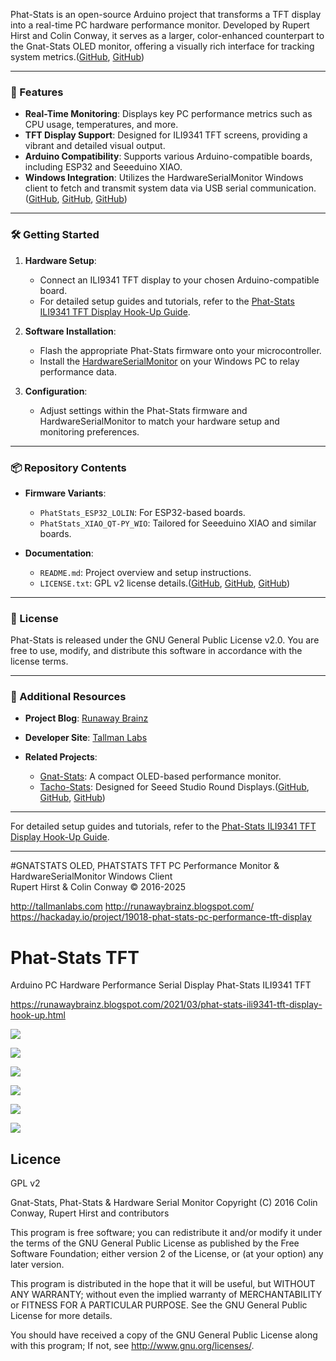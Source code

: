 Phat-Stats is an open-source Arduino project that transforms a TFT display into a real-time PC hardware performance monitor. Developed by Rupert Hirst and Colin Conway, it serves as a larger, color-enhanced counterpart to the Gnat-Stats OLED monitor, offering a visually rich interface for tracking system metrics.([GitHub][1], [GitHub][2])

---

### 🔧 Features

* **Real-Time Monitoring**: Displays key PC performance metrics such as CPU usage, temperatures, and more.
* **TFT Display Support**: Designed for ILI9341 TFT screens, providing a vibrant and detailed visual output.
* **Arduino Compatibility**: Supports various Arduino-compatible boards, including ESP32 and Seeeduino XIAO.
* **Windows Integration**: Utilizes the HardwareSerialMonitor Windows client to fetch and transmit system data via USB serial communication.([GitHub][1], [GitHub][3], [GitHub][4])

---

### 🛠️ Getting Started

1. **Hardware Setup**:

   * Connect an ILI9341 TFT display to your chosen Arduino-compatible board.
   * For detailed setup guides and tutorials, refer to the [Phat-Stats ILI9341 TFT Display Hook-Up Guide](https://runawaybrainz.blogspot.com/2021/03/phat-stats-ili9341-tft-display-hook-up.html).
    
2. **Software Installation**:

   * Flash the appropriate Phat-Stats firmware onto your microcontroller.
   * Install the [HardwareSerialMonitor](https://github.com/koogar/HardwareSerialMonitor) on your Windows PC to relay performance data.
3. **Configuration**:

   * Adjust settings within the Phat-Stats firmware and HardwareSerialMonitor to match your hardware setup and monitoring preferences.

---

### 📦 Repository Contents

* **Firmware Variants**:

  * `PhatStats_ESP32_LOLIN`: For ESP32-based boards.
  * `PhatStats_XIAO_QT-PY_WIO`: Tailored for Seeeduino XIAO and similar boards.

* **Documentation**:

  * `README.md`: Project overview and setup instructions.
  * `LICENSE.txt`: GPL v2 license details.([GitHub][1], [GitHub][3], [GitHub][2])

---

### 📄 License

Phat-Stats is released under the GNU General Public License v2.0. You are free to use, modify, and distribute this software in accordance with the license terms.

---

### 🔗 Additional Resources

* **Project Blog**: [Runaway Brainz](http://runawaybrainz.blogspot.com/)
* **Developer Site**: [Tallman Labs](http://tallmanlabs.com)
* **Related Projects**:

  * [Gnat-Stats](https://github.com/koogar/Gnat-Stats): A compact OLED-based performance monitor.
  * [Tacho-Stats](https://github.com/koogar/Tacho-Stats): Designed for Seeed Studio Round Displays.([GitHub][5], [GitHub][2], [GitHub][3])

---

For detailed setup guides and tutorials, refer to the [Phat-Stats ILI9341 TFT Display Hook-Up Guide](https://runawaybrainz.blogspot.com/2021/03/phat-stats-ili9341-tft-display-hook-up.html).

---

[1]: https://github.com/koogar/Phat-Stats?utm_source=chatgpt.com "GitHub - koogar/Phat-Stats: TFT Arduino PC Hardware Performance Serial ..."
[2]: https://github.com/koogar/Gnat-Stats?utm_source=chatgpt.com "GitHub - koogar/Gnat-Stats: GnatStats Tiny OLED Arduino PC Hardware ..."
[3]: https://github.com/koogar/Tacho-Stats?utm_source=chatgpt.com "GitHub - koogar/Tacho-Stats: PC Hardware Performance Monitor for the ..."
[4]: https://github.com/koogar/HardwareSerialMonitor?utm_source=chatgpt.com "GitHub - koogar/HardwareSerialMonitor: PC Performance Stats Serial ..."
[5]: https://github.com/koogar?utm_source=chatgpt.com "koogar (Tallman Labs) - GitHub"

 
  #GNATSTATS OLED, PHATSTATS TFT PC Performance Monitor & HardwareSerialMonitor Windows Client  
   Rupert Hirst & Colin Conway © 2016-2025

 http://tallmanlabs.com
 http://runawaybrainz.blogspot.com/  
 https://hackaday.io/project/19018-phat-stats-pc-performance-tft-display
  

# Phat-Stats TFT
 Arduino PC Hardware Performance Serial Display
Phat-Stats ILI9341 TFT

https://runawaybrainz.blogspot.com/2021/03/phat-stats-ili9341-tft-display-hook-up.html

![](https://github.com/koogar/Phat-Stats/blob/main/images/PhatStats%20RTX3080_i9-13900k.jpg)

![](https://github.com/koogar/Phat-Stats/blob/main/images/20230526_144402%20(Small).jpg)

![](https://github.com/koogar/Phat-Stats/blob/main/images/20230526_142556%20(Small).jpg)

![](https://github.com/koogar/Phat-Stats/blob/main/images/7245421623855690457.JPG)

![](https://github.com/koogar/Phat-Stats/blob/main/images/5498131627768760558.jpg)

![](https://github.com/koogar/Phat-Stats/blob/main/images/6503981623856862767.png)

  Licence
  -------
  
  GPL v2
  
Gnat-Stats, Phat-Stats & Hardware Serial Monitor 
Copyright (C) 2016  Colin Conway, Rupert Hirst and contributors
 
This program is free software; you can redistribute it and/or
modify it under the terms of the GNU General Public License
as published by the Free Software Foundation; either version 2
of the License, or (at your option) any later version.

This program is distributed in the hope that it will be useful,
but WITHOUT ANY WARRANTY; without even the implied warranty of
MERCHANTABILITY or FITNESS FOR A PARTICULAR PURPOSE.  See the
GNU General Public License for more details.

You should have received a copy of the GNU General Public License
along with this program; If not, see <http://www.gnu.org/licenses/>.

